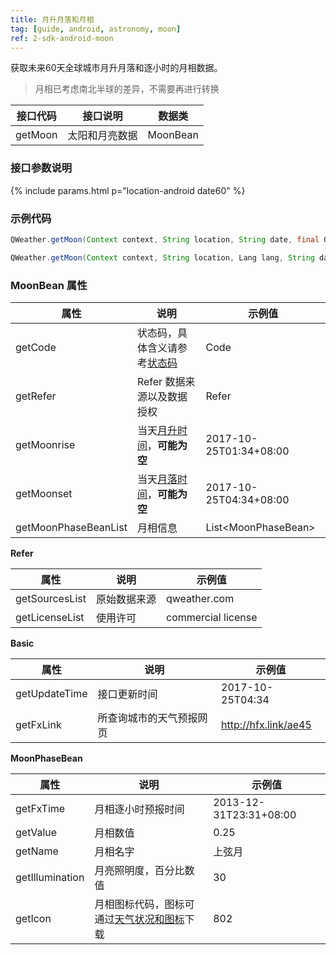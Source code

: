 ```yaml
---
title: 月升月落和月相
tag: [guide, android, astronomy, moon]
ref: 2-sdk-android-moon
---
```


获取未来60天全球城市月升月落和逐小时的月相数据。

> 月相已考虑南北半球的差异，不需要再进行转换

| 接口代码| 接口说明          | 数据类      |
| ------ | ---------- | ----------- |
| getMoon| 太阳和月亮数据  | MoonBean |

### 接口参数说明

{% include params.html p="location-android date60" %}

### 示例代码

```java
QWeather.getMoon(Context context, String location, String date, final OnResultMoonListener listener) ;

QWeather.getMoon(Context context, String location, Lang lang, String date, final OnResultMoonListener listener)                                
```

### MoonBean 属性

| 属性                 | 说明                       | 示例值                    |
| -------------------- | -------------------------- | ------------------------- |
| getCode              | 状态码，具体含义请参考[状态码](/docs/resource/status-code/)                   | Code       |
| getRefer             | Refer 数据来源以及数据授权 | Refer                     |
| getMoonrise       | 当天[月升时间](/docs/resource/sun-moon-info/#moonrise-and-moonset)，**可能为空**                   | 2017-10-25T01:34+08:00           |
| getMoonset       | 当天[月落时间](/docs/resource/sun-moon-info/#moonrise-and-moonset)，**可能为空**                   | 2017-10-25T04:34+08:00           |
| getMoonPhaseBeanList | 月相信息                   | List\<MoonPhaseBean> |

**Refer**

| 属性           | 说明         | 示例值             |
| -------------- | ------------ | ------------------ |
| getSourcesList | 原始数据来源 | qweather.com      |
| getLicenseList | 使用许可     | commercial license |

**Basic**

| 属性          | 说明                     | 示例值               |
| ------------- | ------------------------ | -------------------- |
| getUpdateTime | 接口更新时间             | 2017-10-25T04:34     |
| getFxLink     | 所查询城市的天气预报网页 | http://hfx.link/ae45 |


**MoonPhaseBean**

| 属性            | 说明                   | 示例值                 |
| --------------- | ---------------------- | ---------------------- |
| getFxTime       | 月相逐小时预报时间     | 2013-12-31T23:31+08:00 |
| getValue        | 月相数值               | 0.25                   |
| getName         | 月相名字               | 上弦月                 |
| getIllumination | 月亮照明度，百分比数值 | 30                     |
| getIcon | 月相图标代码，图标可通过[天气状况和图标](/docs/resource/icons/)下载 | 802                     |